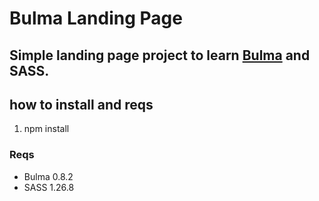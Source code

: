 # Bulma Landing Page

## Simple landing page project to learn [Bulma](https://www.bulma.io) and SASS.

## how to install and reqs

1. npm install

### Reqs
-  Bulma 0.8.2
- SASS 1.26.8